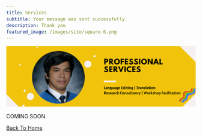 ```yaml
---
title: Services
subtitle: Your message was sent successfully.
description: Thank you
featured_image: /images/site/square-6.png
---
```


![](/images/site/pagebanner/services.png)

COMING SOON.

<a href="/" class="button button--large">Back To Home</a>